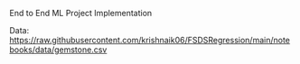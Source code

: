 End to End ML Project Implementation

Data: https://raw.githubusercontent.com/krishnaik06/FSDSRegression/main/notebooks/data/gemstone.csv